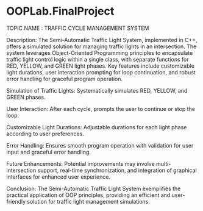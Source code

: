 # OOPLab.FinalProject
TOPIC NAME :  TRAFFIC CYCLE MANAGEMENT SYSTEM  

Description:
The Semi-Automatic Traffic Light System, implemented in C++, offers a simulated solution for managing traffic lights in an intersection. The system leverages Object-Oriented Programming principles to encapsulate traffic light control logic within a single class, with separate functions for RED, YELLOW, and GREEN light phases. Key features include customizable light durations, user interaction prompting for loop continuation, and robust error handling for graceful program operation.

Simulation of Traffic Lights: Systematically simulates RED, YELLOW, and GREEN phases.

User Interaction: After each cycle, prompts the user to continue or stop the loop.

Customizable Light Durations: Adjustable durations for each light phase according to user preferences.

Error Handling: Ensures smooth program operation with validation for user input and graceful error handling.

Future Enhancements: Potential improvements may involve multi-intersection support, real-time synchronization, and integration of graphical interfaces for enhanced user experience.

Conclusion: The Semi-Automatic Traffic Light System exemplifies the practical application of OOP principles, providing an efficient and user-friendly solution for traffic light management simulations.

